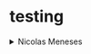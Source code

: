 # testing
<details>
<summary> Nicolas Meneses</summary>
#pagina
<h1> pagina
<font color="blue">
![dbs](/img/dbs.JPG)
este es un texto
</font>
</details>